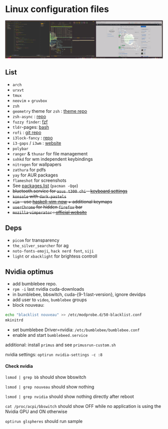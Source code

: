 # Linux configuration files

![Result](./result_2020-05-10.png)



## List
- `arch`
- `urxvt`
- `tmux`
- `neovim` + `gruvbox`
- `zsh`
- `geometry` theme for `zsh` : [theme repo](https://github.com/geometry-zsh/geometry)
- `zsh-async` : [repo](https://github.com/mafredri/zsh-async)
- `fuzzy finder`: [fzf](https://github.com/junegunn/fzf)
- `tldr`-pages: [bash](https://github.com/pepa65/tldr-bash-client)
- `rofi` : [git repo](https://github.com/DaveDavenport/rofi/)
- `i3lock-fancy` : [repo](https://github.com/meskarune/i3lock-fancy)
- `i3-gaps` / `i3wm` : [website](https://i3wm.org/)
- `polybar`
- `ranger` & `thunar` for file management
- `sxhkd` for wm independent keybindings
- `nitrogen` for wallpapers
- `zathura` for pdfs
- `yay` for AUR packages
- `flameshot` for screenshots
- See [packages.list](./packages.list) (`pacman -Qqe`)
- ~~bluetooth.service for `asus t300 chi` - [keyboard settings](https://github.com/timadevelop/asusT300chi_configs/tree/master/keyboard)~~
- ~~`konsole` with `dark-pastels`~~
- ~~`vim` - use [haskell-vim-now](https://github.com/begriffs/haskell-vim-now) + additional keymaps~~
- ~~`userChrome` for hidden `firefox` bar~~
- ~~`mozilla` `vimperator` : [official website](http://vimperator.org/)~~


## Deps
- `picom` for transparency
- `the_silver_searcher` for ag
- `noto-fonts-emoji`, `hack nerd font`, `siji`
- `light` or `xbacklight` for brightess controll 




## Nvidia optimus
- add bumblebee repo.
- `rpm -i` last nvidia cuda-downloads
- in bumblebee, bbswitch, cuda-{9-1:last-version}, ignore devidps
- add user to `video`, `bumblebee` groups
- block nouveau: 
```bash
echo "blacklist nouveau" >> /etc/modprobe.d/50-blacklist.conf
mkinitrd
```
- set bumblebee Driver=nvidia: `/etc/bumblebee/bumblebee.conf`
- enable and start `bumblebeed.service`

additional: install `primus` and see `primusrun-custom.sh`

nvidia settings: `optirun nvidia-settings -c :8`

#### Check nvidia
`lsmod | grep bb` should show bbswitch

`lsmod | grep nouveau` should show nothing

`lsmod | grep nvidia` should show nothing directly after reboot

`cat /proc/acpi/bbswitch` should show OFF while no application is using the Nvidia GPU and ON otherwise

`optirun glspheres` should run sample

